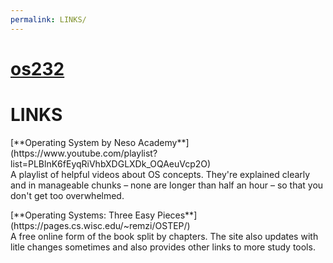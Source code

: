 ```yaml
---
permalink: LINKS/
---
```

# [os232](https://jteo0.github.io/os232/)
# LINKS
<p></p>
[**Operating System by Neso Academy**](https://www.youtube.com/playlist?list=PLBlnK6fEyqRiVhbXDGLXDk_OQAeuVcp2O)<br>A playlist of helpful videos about OS concepts. They're explained clearly and in manageable chunks – none are longer than half an hour – so that you don't get too overwhelmed.
<p></p>
[**Operating Systems: Three Easy Pieces**](https://pages.cs.wisc.edu/~remzi/OSTEP/)<br>A free online form of the book split by chapters. The site also updates with litle changes sometimes and also provides other links to more study tools.
